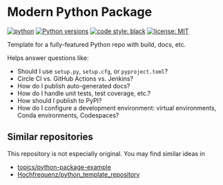# Modern Python Package

[![python](https://github.com/dkmiller/modern-python-package/actions/workflows/python.yml/badge.svg)](https://github.com/dkmiller/modern-python-package/actions/workflows/python.yml)
[![Python versions](https://img.shields.io/badge/python-3.8+-blue.svg)](https://www.python.org/downloads/)
[![code style: black](https://img.shields.io/badge/code%20style-black-000000.svg)](https://github.com/psf/black)
[![license: MIT](https://img.shields.io/badge/License-MIT-purple.svg)](LICENSE)

Template for a fully-featured Python repo with build, docs, etc.

Helps answer questions like:

- Should I use `setup.py`, `setup.cfg`, or `pyproject.toml`?
- Circle CI vs. GitHub Actions vs. Jenkins?
- How do I publish auto-generated docs?
- How do I handle unit tests, test coverage, etc.?
- How should I publish to PyPI?
- How do I configure a development environment: virtual environments, Conda environments, Codespaces?

## Similar repositories

This repository is not especially original. You may find similar ideas in

- [topics/python-package-example](https://github.com/topics/python-package-example)
- [Hochfrequenz/python_template_repository](https://github.com/Hochfrequenz/python_template_repository)

